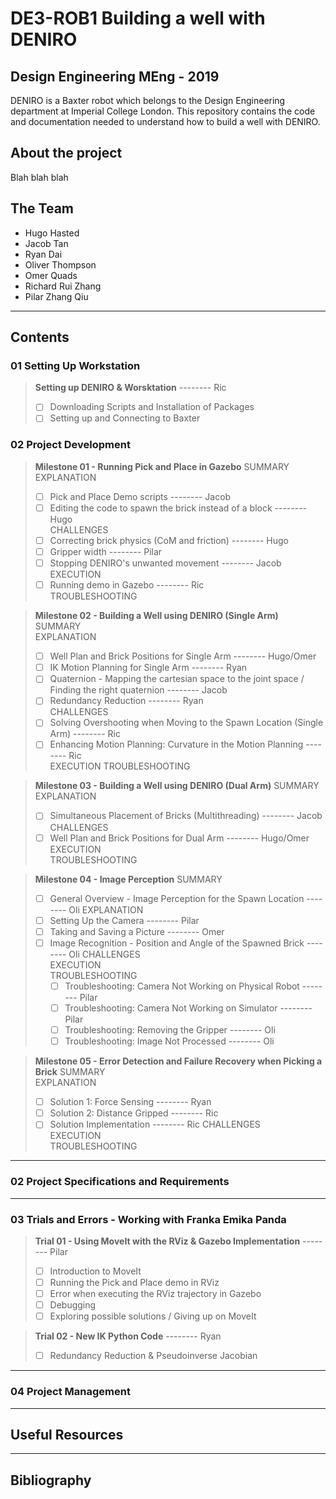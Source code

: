 # DE3-ROB1 Building a well with DENIRO
## Design Engineering MEng - 2019
DENIRO is a Baxter robot which belongs to the Design Engineering department at Imperial College London. This repository contains the code and documentation needed to understand how to build a well with DENIRO.

## About the project
Blah blah blah

## The Team
- Hugo Hasted
- Jacob Tan
- Ryan Dai
- Oliver Thompson
- Omer Quads
- Richard Rui Zhang
- Pilar Zhang Qiu
---
## Contents
### 01 Setting Up Workstation
> **Setting up DENIRO & Worsktation** -------- Ric
> - [ ] Downloading Scripts and Installation of Packages
> - [ ] Setting up and Connecting to Baxter

### 02 Project Development

> **Milestone 01 - Running Pick and Place in Gazebo**
> SUMMARY\
>EXPLANATION
> - [ ] Pick and Place Demo scripts -------- Jacob
> - [ ] Editing the code to spawn the brick instead of a block -------- Hugo\
> CHALLENGES
> - [ ] Correcting brick physics (CoM and friction) -------- Hugo
> - [ ] Gripper width -------- Pilar
> - [ ] Stopping DENIRO's unwanted movement -------- Jacob\
> EXECUTION
> - [ ] Running demo in Gazebo -------- Ric\
> TROUBLESHOOTING

> **Milestone 02 - Building a Well using DENIRO (Single Arm)**
> SUMMARY\
> EXPLANATION
> - [ ] Well Plan and Brick Positions for Single Arm -------- Hugo/Omer
> - [ ] IK Motion Planning for Single Arm -------- Ryan
> - [ ] Quaternion - Mapping the cartesian space to the joint space / Finding the right quaternion -------- Jacob
> - [ ] Redundancy Reduction -------- Ryan\
> CHALLENGES
> - [ ] Solving Overshooting when Moving to the Spawn Location (Single Arm) -------- Ric
> - [ ] Enhancing Motion Planning: Curvature in the Motion Planning -------- Ric\
> EXECUTION
> TROUBLESHOOTING

> **Milestone 03 - Building a Well using DENIRO (Dual Arm)**
> SUMMARY\
> EXPLANATION
> - [ ] Simultaneous Placement of Bricks (Multithreading) -------- Jacob\
> CHALLENGES
> - [ ] Well Plan and Brick Positions for Dual Arm -------- Hugo/Omer\
> EXECUTION\
> TROUBLESHOOTING

> **Milestone 04 - Image Perception**
> SUMMARY
> - [ ] General Overview - Image Perception for the Spawn Location -------- Oli
> EXPLANATION
> - [ ] Setting Up the Camera -------- Pilar
> - [ ] Taking and Saving a Picture -------- Omer
> - [ ] Image Recognition - Position and Angle of the Spawned Brick -------- Oli
> CHALLENGES\
> EXECUTION\
> TROUBLESHOOTING
>   - [ ] Troubleshooting: Camera Not Working on Physical Robot -------- Pilar
>   - [ ] Troubleshooting: Camera Not Working on Simulator -------- Pilar
>   - [ ] Troubleshooting: Removing the Gripper -------- Oli
>   - [ ] Troubleshooting: Image Not Processed -------- Oli

> **Milestone 05 - Error Detection and Failure Recovery when Picking a Brick**
> SUMMARY\
> EXPLANATION
> - [ ] Solution 1: Force Sensing -------- Ryan
> - [ ] Solution 2: Distance Gripped -------- Ric
> - [ ] Solution Implementation -------- Ric
> CHALLENGES\
> EXECUTION\
> TROUBLESHOOTING
---
### 02 Project Specifications and Requirements
---
### 03 Trials and Errors - Working with Franka Emika Panda
> **Trial 01 - Using MoveIt with the RViz & Gazebo Implementation** -------- Pilar
> - [ ] Introduction to MoveIt
> - [ ] Running the Pick and Place demo in RViz
> - [ ] Error when executing the RViz trajectory in Gazebo
> - [ ] Debugging
> - [ ] Exploring possible solutions / Giving up on MoveIt

> **Trial 02 - New IK Python Code** -------- Ryan
> - [ ] Redundancy Reduction & Pseudoinverse Jacobian
---
### 04 Project Management
---
## Useful Resources
---
## Bibliography
